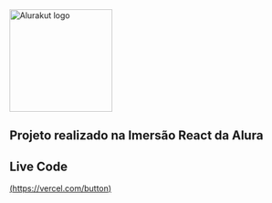 <div align="left">
  <img src="http://alurakut.vercel.app//logo.svg" alt="Alurakut logo" width="180px">
</div>

## Projeto realizado na Imersão React da Alura

## Live Code

[(https://vercel.com/button)](https://alurakut-dticed.vercel.app/)
